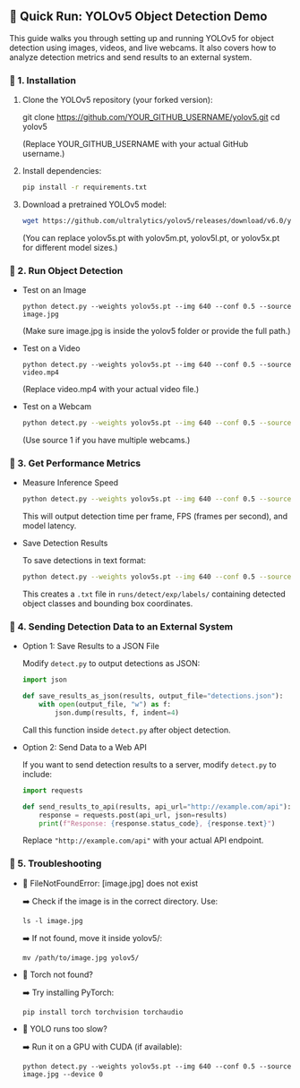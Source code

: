 ## 📌 Quick Run: YOLOv5 Object Detection Demo

This guide walks you through setting up and running YOLOv5 for object detection using images, videos, and live webcams. It also covers how to analyze detection metrics and send results to an external system.

### 📍 1. Installation

1. Clone the YOLOv5 repository (your forked version):

    git clone https://github.com/YOUR_GITHUB_USERNAME/yolov5.git
    cd yolov5

    (Replace YOUR_GITHUB_USERNAME with your actual GitHub username.)

2. Install dependencies:

    ```bash
    pip install -r requirements.txt
    ```

3. Download a pretrained YOLOv5 model:

    ```bash
    wget https://github.com/ultralytics/yolov5/releases/download/v6.0/yolov5s.pt
    ```

    (You can replace yolov5s.pt with yolov5m.pt, yolov5l.pt, or yolov5x.pt for different model sizes.)

### 📍 2. Run Object Detection

* Test on an Image

    ```
    python detect.py --weights yolov5s.pt --img 640 --conf 0.5 --source image.jpg
    ```

    (Make sure image.jpg is inside the yolov5 folder or provide the full path.)

* Test on a Video

    ```
    python detect.py --weights yolov5s.pt --img 640 --conf 0.5 --source video.mp4
    ```

    (Replace video.mp4 with your actual video file.)

* Test on a Webcam

    ```bash
    python detect.py --weights yolov5s.pt --img 640 --conf 0.5 --source 0
    ```

    (Use source 1 if you have multiple webcams.)

### 📍 3. Get Performance Metrics

* Measure Inference Speed

    ```bash
    python detect.py --weights yolov5s.pt --img 640 --conf 0.5 --source image.jpg --profile
    ```

    This will output detection time per frame, FPS (frames per second), and model latency.

* Save Detection Results

    To save detections in text format:

    ```bash
    python detect.py --weights yolov5s.pt --img 640 --conf 0.5 --source image.jpg --save-txt
    ```

    This creates a `.txt` file in `runs/detect/exp/labels/` containing detected object classes and bounding box coordinates.

### 📍 4. Sending Detection Data to an External System

* Option 1: Save Results to a JSON File

    Modify `detect.py` to output detections as JSON:

    ```python
    import json

    def save_results_as_json(results, output_file="detections.json"):
        with open(output_file, "w") as f:
            json.dump(results, f, indent=4)
    ```

    Call this function inside `detect.py` after object detection.

* Option 2: Send Data to a Web API

    If you want to send detection results to a server, modify `detect.py` to include:

    ```python
    import requests

    def send_results_to_api(results, api_url="http://example.com/api"):
        response = requests.post(api_url, json=results)
        print(f"Response: {response.status_code}, {response.text}")
    ```

    Replace `"http://example.com/api"` with your actual API endpoint.

### 📍 5. Troubleshooting

* 🔴 FileNotFoundError: [image.jpg] does not exist

    ➡️ Check if the image is in the correct directory. Use:

    `ls -l image.jpg`

    ➡️ If not found, move it inside yolov5/:

    `mv /path/to/image.jpg yolov5/`

* 🔴 Torch not found?

    ➡️ Try installing PyTorch:

    `pip install torch torchvision torchaudio`

* 🔴 YOLO runs too slow?
    
    ➡️ Run it on a GPU with CUDA (if available):
    
    `python detect.py --weights yolov5s.pt --img 640 --conf 0.5 --source image.jpg --device 0`